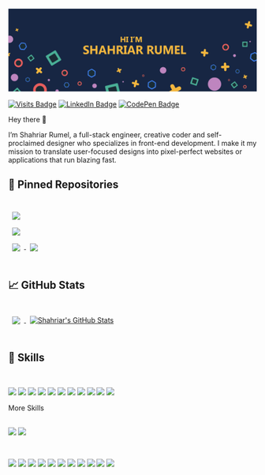 [![Shahriar's GitHub Banner](./GitHubProfileCover.png)](./GitHubProfileCover.png)

[![Visits Badge](https://badges.pufler.dev/visits/shahriar-rumel/shahriar-rumel)](https:github.com/shahriar-rumel)
[![LinkedIn Badge](https://img.shields.io/badge/LinkedIn-Profile-informational?style=flat&logo=linkedin&logoColor=white&color=0D76A8)](https://www.linkedin.com/in/shahriar-rumel-74ba04210)
[![CodePen Badge](https://img.shields.io/badge/Instagram-Profile-informational?style=flat&logo=instagram&logoColor=white&color=red)](https://instagram.com/shahriar_rumel_)

Hey there 👋

I’m Shahriar Rumel, a full-stack engineer, creative coder and self-proclaimed designer who specializes in front-end development. I make it my mission to translate user-focused designs into pixel-perfect websites or applications that run blazing fast.
<br>

## 📌 Pinned Repositories

<br>

<a href="https://github.com/shahriar-rumel/GithubProfileGenerator">
  <img align="center" style="margin:0.5rem" src="https://github-readme-stats.vercel.app/api/pin/?username=shahriar-rumel&repo=GithubProfileGenerator&title_color=ffffff&text_color=c9cacc&icon_color=05ac72&bg_color=172643" />
</a>

<br>

<a href="https://github.com/shahriar-rumel/CoronaVirusStatsGenerator">
  <img align="center" style="margin:0.5rem" src="https://github-readme-stats.vercel.app/api/pin/?username=shahriar-rumel&repo=CoronaVirusStatsGenerator&title_color=ffffff&text_color=c9cacc&icon_color=05ac72&bg_color=172643" />
</a>

<br>

<a href="https://github.com/Shahriar-rumel/NetflixTrendingMovieGenerator">
  <img align="center" style="margin:0.5rem" src="https://github-readme-stats.vercel.app/api/pin/?username=shahriar-rumel&repo=NetflixTrendingMovieGenerator&title_color=ffffff&text_color=c9cacc&icon_color=05ac72&bg_color=172643" />
</a>

<a href="https://github.com/shahriar-rumel/ExpenseTracker">
  <img align="center" style="margin:0.5rem" src="https://github-readme-stats.vercel.app/api/pin/?username=shahriar-rumel&repo=ExpenseTracker&title_color=ffffff&text_color=c9cacc&icon_color=4AB197&bg_color=172643" />
</a>

<br>
<br>

## &#x1f4c8; GitHub Stats

<br>

<a href="https://github.com/shahriar-rumel">
  <img align="center" style="margin:0.5rem" src="https://github-readme-stats.vercel.app/api/top-langs/?username=shahriar-rumel&title_color=ffffff&text_color=c9cacc&icon_color=4AB197&bg_color=172643" />
</a>

<a href="https://github.com/shahriar-rumel">
  <img align="center" style="margin:0.5rem" src="https://github-readme-stats.vercel.app/api?username=shahriar-rumel&show_icons=true&line_height=27&count_private=true&title_color=ffffff&text_color=c9cacc&icon_color=f4b73e&bg_color=172643" alt="Shahriar's GitHub Stats" />
</a>

<br>
<br>

## 💼 Skills

<br>

![](https://img.shields.io/badge/Code-React-informational?style=flat&logo=react&logoColor=blue&color=05ac72)
![](https://img.shields.io/badge/Code-Redux-informational?style=flat&logo=Redux&logoColor=774bbb&color=05ac72)
![](https://img.shields.io/badge/Code-JavaScript-informational?style=flat&logo=JavaScript&logoColor=f4dd19&color=05ac72)
![](https://img.shields.io/badge/Code-Node.js-informational?style=flat&logo=node.js&logoColor=70ba51&color=05ac72)
![](https://img.shields.io/badge/Code-Express-informational?style=flat&logo=Express&logoColor=yellow&color=05ac72)
![](https://img.shields.io/badge/Code-C++-informational?style=flat&logo=CPlusPlus&logoColor=blue&color=05ac72)
![](https://img.shields.io/badge/Code-C-informational?style=flat&logo=C&logoColor=red&color=05ac72)
![](https://img.shields.io/badge/Code-PHP-informational?style=flat&logo=php&logoColor=#787cb5&color=05ac72)
![](https://img.shields.io/badge/Code-MongoDB-informational?style=flat&logo=MongoDB&logoColor=green&color=05ac72)
![](https://img.shields.io/badge/Code-MySQL-informational?style=flat&logo=MySQL&logoColor=white&color=05ac72)
![](https://img.shields.io/badge/Code-Python-informational?style=flat&logo=python&logoColor=yellow&color=05ac72)

<summary>More Skills</summary>

<br>

![](https://img.shields.io/badge/Style-CSS-informational?style=flat&logo=css3&logoColor=264de3&color=05ac72)
![](https://img.shields.io/badge/Style-Sass-informational?style=flat&logo=Sass&logoColor=cc669a&color=05ac72)

<br>

![](https://img.shields.io/badge/Tools-Netlify-informational?style=flat&logo=netlify&logoColor=3aadbb&color=05ac72)
![](https://img.shields.io/badge/Tools-Actions-informational?style=flat&logo=github-actions&logoColor=blue&color=05ac72)
![](https://img.shields.io/badge/Tools-NPM-informational?style=flat&logo=npm&logoColor=white&color=05ac72)
![](https://img.shields.io/badge/Tools-Postman-informational?style=flat&logo=Postman&logoColor=fb6c36&color=05ac72)
![](https://img.shields.io/badge/Tools-Photoshop-informational?style=flat&logo=Adobe-Photoshop&logoColor=001e36&color=05ac72)
![](https://img.shields.io/badge/Tools-Illustrator-informational?style=flat&logo=Adobe-Illustrator&logoColor=330000&color=05ac72)
![](https://img.shields.io/badge/Tools-AdobeXD-informational?style=flat&logo=Adobe-XD&logoColor=470137&color=05ac72)
![](https://img.shields.io/badge/Tools-GitHub-informational?style=flat&logo=GitHub&logoColor=white&color=05ac72)
![](https://img.shields.io/badge/Tools-Heroku-informational?style=flat&logo=Heroku&logoColor=46089c&color=05ac72)
![](https://img.shields.io/badge/Tools-Figma-informational?style=flat&logo=figma&logoColor=fc7263&color=05ac72)
![](https://img.shields.io/badge/Tools-GitLab-informational?style=flat&logo=GitLab&logoColor=white&color=05ac72)

<br>
